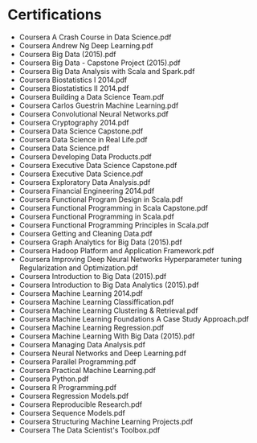 Certifications 
==============

* Coursera A Crash Course in Data Science.pdf
* Coursera Andrew Ng Deep Learning.pdf
* Coursera Big Data (2015).pdf
* Coursera Big Data - Capstone Project (2015).pdf
* Coursera Big Data Analysis with Scala and Spark.pdf
* Coursera Biostatistics I 2014.pdf
* Coursera Biostatistics II 2014.pdf
* Coursera Building a Data Science Team.pdf
* Coursera Carlos Guestrin Machine Learning.pdf
* Coursera Convolutional Neural Networks.pdf
* Coursera Cryptography 2014.pdf
* Coursera Data Science Capstone.pdf
* Coursera Data Science in Real Life.pdf
* Coursera Data Science.pdf
* Coursera Developing Data Products.pdf
* Coursera Executive Data Science Capstone.pdf
* Coursera Executive Data Science.pdf
* Coursera Exploratory Data Analysis.pdf
* Coursera Financial Engineering 2014.pdf
* Coursera Functional Program Design in Scala.pdf
* Coursera Functional Programming in Scala Capstone.pdf
* Coursera Functional Programming in Scala.pdf
* Coursera Functional Programming Principles in Scala.pdf
* Coursera Getting and Cleaning Data.pdf
* Coursera Graph Analytics for Big Data (2015).pdf
* Coursera Hadoop Platform and Application Framework.pdf
* Coursera Improving Deep Neural Networks Hyperparameter tuning Regularization and Optimization.pdf
* Coursera Introduction to Big Data (2015).pdf
* Coursera Introduction to Big Data Analytics (2015).pdf
* Coursera Machine Learning 2014.pdf
* Coursera Machine Learning Classiffication.pdf
* Coursera Machine Learning Clustering & Retrieval.pdf
* Coursera Machine Learning Foundations A Case Study Approach.pdf
* Coursera Machine Learning Regression.pdf
* Coursera Machine Learning With Big Data (2015).pdf
* Coursera Managing Data Analysis.pdf
* Coursera Neural Networks and Deep Learning.pdf
* Coursera Parallel Programming.pdf
* Coursera Practical Machine Learning.pdf
* Coursera Python.pdf
* Coursera R Programming.pdf
* Coursera Regression Models.pdf
* Coursera Reproducible Research.pdf
* Coursera Sequence Models.pdf
* Coursera Structuring Machine Learning Projects.pdf
* Coursera The Data Scientist's Toolbox.pdf